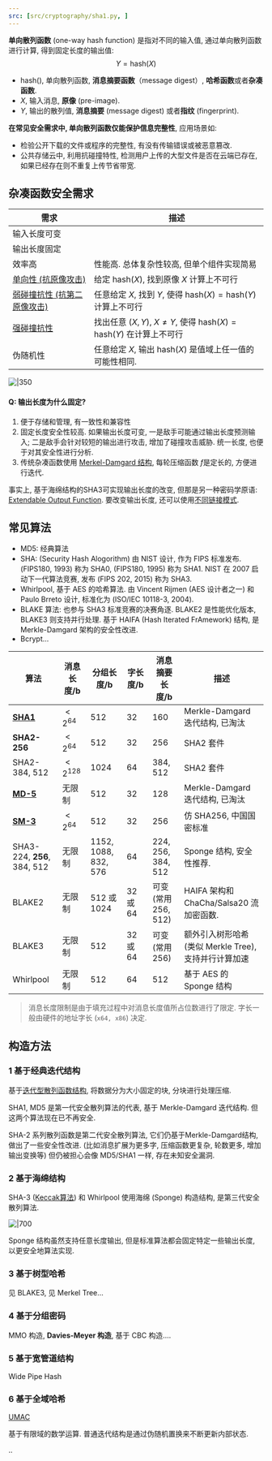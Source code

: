 ```yaml
---
src: [src/cryptography/sha1.py, ]
---
```


**单向散列函数** (one-way hash function) 是指对不同的输入值, 通过单向散列函数进行计算, 得到固定长度的输出值: $$Y=\mathrm{hash}(X)$$

- $\mathrm{hash}()$, 单向散列函数, **消息摘要函数**（message digest）, **哈希函数**或者**杂凑函数**.
- $X$, 输入消息, **原像** (pre-image). 
- $Y$, 输出的散列值, **消息摘要** (message digest) 或者**指纹** (fingerprint).

**在常见安全需求中, 单向散列函数仅能保护信息完整性**, 应用场景如:
- 检验公开下载的文件或程序的完整性, 有没有传输错误或被恶意篡改.
- 公共存储云中, 利用抗碰撞特性, 检测用户上传的大型文件是否在云端已存在, 如果已经存在则不重复上传节省带宽.

## 杂凑函数安全需求

| 需求                        | 描述                                                       |
| --------------------------- | ---------------------------------------------------------- |
| 输入长度可变                |                                                            |
| 输出长度固定                |                                                            |
| 效率高                      | 性能高. 总体复杂性较高, 但单个组件实现简易           |
| [单向性 (抗原像攻击)](生日攻击.md)         | 给定 $\mathrm{hash}(X)$, 找到原像 $X$ 计算上不可行                  |
| [弱碰撞抗性 (抗第二原像攻击)](生日攻击.md) | 任意给定 $X$, 找到 $Y$, 使得 $\mathrm{hash}(X)=\mathrm{hash}(Y)$ 计算上不可行 |
| [强碰撞抗性](生日攻击.md)   | 找出任意 $(X,Y)$, $X\neq Y$, 使得 $\mathrm{hash}(X)=\mathrm{hash}(Y)$ 在计算上不可行       |
| 伪随机性                    |  任意给定 $X$, 输出 $\mathrm{hash}(X)$ 是值域上任一值的可能性相同.                                                        |

![|350](/attach/密码学_哈希三种攻击类型.png)  

#### Q: 输出长度为什么固定?

1. 便于存储和管理, 有一致性和兼容性
2. 固定长度安全性较高. 如果输出长度可变, 一是敌手可能通过输出长度预测输入; 二是敌手会针对较短的输出进行攻击, 增加了碰撞攻击威胁. 统一长度, 也便于对其安全性进行分析.
3. 传统杂凑函数使用 [Merkel-Damgard 结构](Security/密码学/消息摘要/MD%20迭代结构/MD%20结构.md), 每轮压缩函数 $f$是定长的, 方便进行迭代.

事实上, 基于海绵结构的SHA3可实现输出长度的改变, 但那是另一种密码学原语: [Extendable Output Function](https://crypto.stackexchange.com/questions/54248/what-is-an-extendable-output-function). 要改变输出长度, 还可以使用[不同链接模式](../分组密码/链接模式.md).

## 常见算法

- MD5: 经典算法
- SHA: (Security Hash Alogorithm) 由 NIST 设计, 作为 FIPS 标准发布. (FIPS180, 1993) 称为 SHA0, (FIPS180, 1995) 称为 SHA1. NIST 在 2007 启动下一代算法竞赛, 发布 (FIPS 202, 2015) 称为 SHA3. 
- Whirlpool, 基于 AES 的哈希算法. 由 Vincent Rijmen (AES 设计者之一) 和 Paulo Brreto 设计, 标准化为 (ISO/IEC 10118-3, 2004).
- BLAKE 算法: 也参与 SHA3 标准竞赛的决赛角逐. BLAKE2 是性能优化版本, BLAKE3 则支持并行处理. 基于 HAIFA (Hash Iterated FrAmework) 结构, 是 Merkle-Damgard 架构的安全性改进. 
- Bcrypt...


| 算法                        | 消息长度/b | 分组长度/b           | 字长度/b | 消息摘要长度/b       | 描述                                    |
| --------------------------- | ---------- | -------------------- | -------- | -------------------- | --------------------------------------- |
| **[SHA1](SHA-1.md)**        | $<2^{64}$  | 512                  | 32       | 160                  | Merkle-Damgard 迭代结构, 已淘汰         |
| **SHA2-256**                | $<2^{64}$  | 512                  | 32       | 256                  | SHA2 套件                               |
| SHA2-384, 512               | $<2^{128}$ | 1024                 | 64       | 384, 512             | SHA2 套件                               |
| **[MD-5](Security/密码学/消息摘要/MD%20迭代结构/MD-5.md)**         | 无限制     | 512                  | 32       | 128                  | Merkle-Damgard 迭代结构, 已淘汰         |
| **[SM-3](Security/密码学/消息摘要/MD%20迭代结构/SM-3.md)**         | $<2^{64}$  | 512                  | 32       | 256                  | 仿 SHA256, 中国国密标准                 |
| SHA3-224, **256**, 384, 512 | 无限制     | 1152, 1088, 832, 576 | 64       | 224, 256, 384, 512   | Sponge 结构, 安全性推荐.                |
| BLAKE2                      | 无限制     | 512 或 1024          | 32 或 64 | 可变 (常用 256, 512) |HAIFA 架构和 ChaCha/Salsa20 流加密函数.                                         |
| BLAKE3                      | 无限制     | 512                  | 32 或 64 | 可变 (常用 256)      | 额外引入树形哈希 (类似 Merkle Tree), 支持并行计算加速 |
| Whirlpool                   | 无限制     | 512                  | 64       | 512                  | 基于 AES 的 Sponge 结构                 |

> 消息长度限制是由于填充过程中对消息长度值所占位数进行了限定. 字长一般由硬件的地址字长 (`x64, x86`) 决定.

## 构造方法

### 1 基于经典迭代结构

基于[迭代型散列函数结构](Security/密码学/消息摘要/MD%20迭代结构/MD%20结构.md), 将数据分为大小固定的块, 分块进行处理压缩.

SHA1, MD5 是第一代安全散列算法的代表, 基于 Merkle-Damgard 迭代结构. 但这两个算法现在已不再安全.

SHA-2 系列散列函数是第二代安全散列算法, 它们仍基于Merkle-Damgard结构, 做出了一些安全性改进. (比如消息扩展为更多字, 压缩函数更复杂, 轮数更多, 增加输出变换等) 但仍被担心会像 MD5/SHA1 一样, 存在未知安全漏洞.

### 2 基于海绵结构

SHA-3 ([Keccak算法](https://keccak.team/files/CSF-0.1.pdf)) 和 Whirlpool 使用海绵 (Sponge) 构造结构, 是第三代安全散列算法.

![|700](../../../attach/密码学_SHA3哈希函数.png)

Sponge 结构虽然支持任意长度输出, 但是标准算法都会固定特定一些输出长度, 以更安全地算法实现.

### 3 基于树型哈希

见 BLAKE3, 见 Merkel Tree...

### 4 基于分组密码

MMO 构造, **Davies-Meyer 构造**, 基于 CBC 构造....

### 5 基于宽管道结构

Wide Pipe Hash

### 6 基于全域哈希

[UMAC](Security/密码学/消息摘要/消息认证码/UMAC.md)

基于有限域的数学运算. 普通迭代结构是通过伪随机置换来不断更新内部状态.

..

